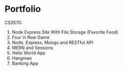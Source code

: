 # Portfolio

CS3570:
1) Node Express Site With File Storage (Favorite Food)
2) Four in Row Game
3) Node, Express, Mongo and RESTful API
4) MERN and Sessions
5) Hello World App
6) Hangman
7) Banking App
